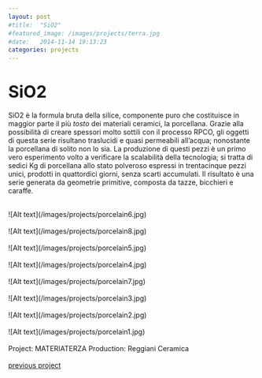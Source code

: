 ```yaml
---
layout: post
#title:  "SiO2"
#featured_image: /images/projects/terra.jpg
#date:   2014-11-14 19:13:23
categories: projects
---
```



<!-- Lorem ipsum dolor sit amet, consectetur adipisicing elit, sed do eiusmod tempor incididunt ut labore et dolore magna aliqua. Ut enim ad minim veniam, quis nostrud exercitation ullamco laboris nisi ut aliquip ex ea commodo consequat. Duis aute irure dolor in reprehenderit in voluptate velit esse cillum dolore eu fugiat nulla pariatur. Excepteur sint occaecat cupidatat non proident, sunt in culpa qui officia deserunt mollit anim id est laborum.-->

<h1><big>SiO2</big></h1>

SiO2 è la formula bruta della silice, componente puro che costituisce in maggior parte il più *tosto* dei materiali ceramici, la porcellana. Grazie alla possibilità di creare spessori molto sottili con il processo RPCO, gli oggetti di questa serie risultano traslucidi e quasi permeabili all’acqua; nonostante la porcellana di solito non lo sia. La produzione di questi pezzi è un primo vero esperimento volto a verificare la scalabilità della tecnologia; si tratta di sedici Kg di porcellana allo stato polveroso espressi in trentacinque pezzi unici, prodotti in quattordici giorni, senza scarti accumulati.
Il risultato è una serie generata da geometrie primitive, composta da tazze, bicchieri e caraffe.

<br>
![Alt text](/images/projects/porcelain6.jpg)
<br>
<br>
![Alt text](/images/projects/porcelain8.jpg)
<br>
<br>
![Alt text](/images/projects/porcelain5.jpg)
<br>
<br>
![Alt text](/images/projects/porcelain4.jpg)
<br>
<br>
![Alt text](/images/projects/porcelain7.jpg)
<br>
<br>
![Alt text](/images/projects/porcelain3.jpg)
<br>
<br>
![Alt text](/images/projects/porcelain2.jpg)
<br>
<br>
![Alt text](/images/projects/porcelain1.jpg)
<br>
<br>
Project: MATERIATERZA  
Production: Reggiani Ceramica  
<br>
<br>
<a href="http://materiaterza.com/projects/2014/11/14/rpco.html">previous project</a>
